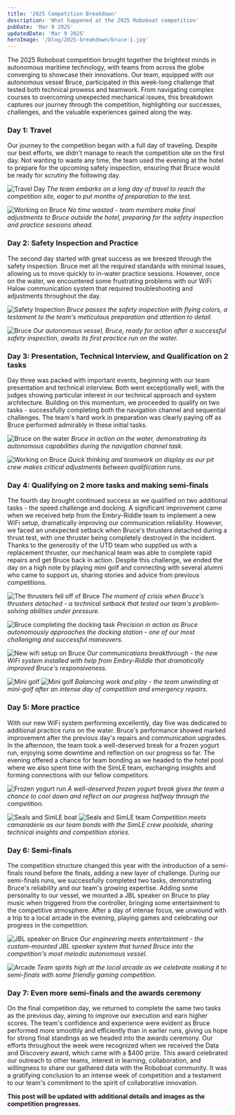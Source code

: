 ```yaml
---
title: '2025 Competition Breakdown'
description: 'What happened at the 2025 Roboboat competition'
pubDate: 'Mar 9 2025'
updatedDate: 'Mar 9 2025'
heroImage: '/blog/2025-breakdown/bruce-1.jpg'
---
```


The 2025 Roboboat competition brought together the brightest minds in autonomous maritime technology, with teams from across the globe converging to showcase their innovations. Our team, equipped with our autonomous vessel Bruce, participated in this week-long challenge that tested both technical prowess and teamwork. From navigating complex courses to overcoming unexpected mechanical issues, this breakdown captures our journey through the competition, highlighting our successes, challenges, and the valuable experiences gained along the way.

### Day 1: Travel

Our journey to the competition began with a full day of traveling. Despite our best efforts, we didn't manage to reach the competition site on the first day. Not wanting to waste any time, the team used the evening at the hotel to prepare for the upcoming safety inspection, ensuring that Bruce would be ready for scrutiny the following day.

![Travel Day](/blog/2025-breakdown/traveling.jpg)
*The team embarks on a long day of travel to reach the competition site, eager to put months of preparation to the test.*

![Working on Bruce](/blog/2025-breakdown/working-on-boat-2.jpg)
*No time wasted - team members make final adjustments to Bruce outside the hotel, preparing for the safety inspection and practice sessions ahead.*

### Day 2: Safety Inspection and Practice

The second day started with great success as we breezed through the safety inspection. Bruce met all the required standards with minimal issues, allowing us to move quickly to in-water practice sessions. However, once on the water, we encountered some frustrating problems with our WiFi Halow communication system that required troubleshooting and adjustments throughout the day.

![Safety Inspection](/blog/2025-breakdown/safety-inspection-1.jpg)
*Bruce passes the safety inspection with flying colors, a testament to the team's meticulous preparation and attention to detail.*

![Bruce](/blog/2025-breakdown/bruce-3.jpg)
*Our autonomous vessel, Bruce, ready for action after a successful safety inspection, awaits its first practice run on the water.*

### Day 3: Presentation, Technical Interview, and Qualification on 2 tasks

Day three was packed with important events, beginning with our team presentation and technical interview. Both went exceptionally well, with the judges showing particular interest in our technical approach and system architecture. Building on this momentum, we proceeded to qualify on two tasks - successfully completing both the navigation channel and sequential challenges. The team's hard work in preparation was clearly paying off as Bruce performed admirably in these initial tasks.

![Bruce on the water](/blog/2025-breakdown/bruce-1.jpg)
*Bruce in action on the water, demonstrating its autonomous capabilities during the navigation channel task.*

![Working on Bruce](/blog/2025-breakdown/working-on-boat-1.jpg)
*Quick thinking and teamwork on display as our pit crew makes critical adjustments between qualification runs.*

### Day 4: Qualifying on 2 more tasks and making semi-finals

The fourth day brought continued success as we qualified on two additional tasks - the speed challenge and docking. A significant improvement came when we received help from the Embry-Riddle team to implement a new WiFi setup, dramatically improving our communication reliability. However, we faced an unexpected setback when Bruce's thrusters detached during a thrust test, with one thruster being completely destroyed in the incident. Thanks to the generosity of the UTD team who supplied us with a replacement thruster, our mechanical team was able to complete rapid repairs and get Bruce back in action. Despite this challenge, we ended the day on a high note by playing mini golf and connecting with several alumni who came to support us, sharing stories and advice from previous competitions.

![The thrusters fell off of Bruce](/blog/2025-breakdown/thrusters-fell-off.jpg)
*The moment of crisis when Bruce's thrusters detached - a technical setback that tested our team's problem-solving abilities under pressure.*

![Bruce completing the docking task](/blog/2025-breakdown/bruce-docking.jpg)
*Precision in action as Bruce autonomously approaches the docking station - one of our most challenging and successful maneuvers.*

![New wifi setup on Bruce](/blog/2025-breakdown/bruce-with-new-wifi.jpg)
*Our communications breakthrough - the new WiFi system installed with help from Embry-Riddle that dramatically improved Bruce's responsiveness.*

![Mini golf](/blog/2025-breakdown/mini-golf-1.jpg)
![Mini golf](/blog/2025-breakdown/mini-golf-2.jpg)
*Balancing work and play - the team unwinding at mini-golf after an intense day of competition and emergency repairs.*

### Day 5: More practice

With our new WiFi system performing excellently, day five was dedicated to additional practice runs on the water. Bruce's performance showed marked improvement after the previous day's repairs and communication upgrades. In the afternoon, the team took a well-deserved break for a frozen yogurt run, enjoying some downtime and reflection on our progress so far. The evening offered a chance for team bonding as we headed to the hotel pool where we also spent time with the SimLE team, exchanging insights and forming connections with our fellow competitors.

![Frozen yogurt run](/blog/2025-breakdown/froyo-run.jpg)
*A well-deserved frozen yogurt break gives the team a chance to cool down and reflect on our progress halfway through the competition.*

![Seals and SimLE boat](/blog/2025-breakdown/seals-and-simle.jpg)
![Seals and SimLE team](/blog/2025-breakdown/seals-and-simle-2.jpg)
*Competition meets camaraderie as our team bonds with the SimLE crew poolside, sharing technical insights and competition stories.*

### Day 6: Semi-finals

The competition structure changed this year with the introduction of a semi-finals round before the finals, adding a new layer of challenge. During our semi-finals runs, we successfully completed two tasks, demonstrating Bruce's reliability and our team's growing expertise. Adding some personality to our vessel, we mounted a JBL speaker on Bruce to play music when triggered from the controller, bringing some entertainment to the competitive atmosphere. After a day of intense focus, we unwound with a trip to a local arcade in the evening, playing games and celebrating our progress in the competition.

![JBL speaker on Bruce](/blog/2025-breakdown/jbl-on-bruce.jpg)
*Our engineering meets entertainment - the custom-mounted JBL speaker system that turned Bruce into the competition's most melodic autonomous vessel.*

![Arcade](/blog/2025-breakdown/arcade-1.jpg)
*Team spirits high at the local arcade as we celebrate making it to semi-finals with some friendly gaming competition.*

### Day 7: Even more semi-finals and the awards ceremony

On the final competition day, we returned to complete the same two tasks as the previous day, aiming to improve our execution and earn higher scores. The team's confidence and experience were evident as Bruce performed more smoothly and efficiently than in earlier runs, giving us hope for strong final standings as we headed into the awards ceremony. Our efforts throughout the week were recognized when we received the Data and Discovery award, which came with a $400 prize. This award celebrated our outreach to other teams, interest in learning, collaboration, and willingness to share our gathered data with the Roboboat community. It was a gratifying conclusion to an intense week of competition and a testament to our team's commitment to the spirit of collaborative innovation.

**This post will be updated with additional details and images as the competition progresses.**
